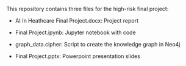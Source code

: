 This repository contains three files for the high-risk final project:
- AI In Heathcare Final Project.docx: Project report

- Final Project.ipynb: Jupyter notebook with code

- graph_data.cipher: Script to create the knowledge graph in Neo4j

- Final Project.pptx: Powerpoint presentation slides 
